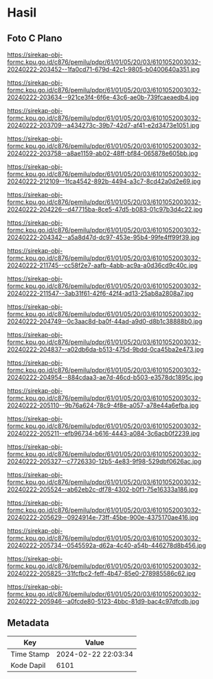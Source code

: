 # Hasil

## Foto C Plano

https://sirekap-obj-formc.kpu.go.id/c876/pemilu/pdpr/61/01/05/20/03/6101052003032-20240222-203452--1fa0cd71-679d-42c1-9805-b0400640a351.jpg

https://sirekap-obj-formc.kpu.go.id/c876/pemilu/pdpr/61/01/05/20/03/6101052003032-20240222-203634--921ce3f4-6f6e-43c6-ae0b-739fcaeaedb4.jpg

https://sirekap-obj-formc.kpu.go.id/c876/pemilu/pdpr/61/01/05/20/03/6101052003032-20240222-203709--a434273c-39b7-42d7-af41-e2d3473e1051.jpg

https://sirekap-obj-formc.kpu.go.id/c876/pemilu/pdpr/61/01/05/20/03/6101052003032-20240222-203758--a8ae1159-ab02-48ff-bf84-065878e605bb.jpg

https://sirekap-obj-formc.kpu.go.id/c876/pemilu/pdpr/61/01/05/20/03/6101052003032-20240222-212109--1fca4542-892b-4494-a3c7-8cd42a0d2e69.jpg

https://sirekap-obj-formc.kpu.go.id/c876/pemilu/pdpr/61/01/05/20/03/6101052003032-20240222-204226--d47715ba-8ce5-47d5-b083-01c97b3d4c22.jpg

https://sirekap-obj-formc.kpu.go.id/c876/pemilu/pdpr/61/01/05/20/03/6101052003032-20240222-204342--a5a8d47d-dc97-453e-95b4-99fe4ff99f39.jpg

https://sirekap-obj-formc.kpu.go.id/c876/pemilu/pdpr/61/01/05/20/03/6101052003032-20240222-211745--cc58f2e7-aafb-4abb-ac9a-a0d36cd9c40c.jpg

https://sirekap-obj-formc.kpu.go.id/c876/pemilu/pdpr/61/01/05/20/03/6101052003032-20240222-211547--3ab31f61-42f6-42f4-ad13-25ab8a2808a7.jpg

https://sirekap-obj-formc.kpu.go.id/c876/pemilu/pdpr/61/01/05/20/03/6101052003032-20240222-204749--0c3aac8d-ba0f-44ad-a9d0-d8b1c38888b0.jpg

https://sirekap-obj-formc.kpu.go.id/c876/pemilu/pdpr/61/01/05/20/03/6101052003032-20240222-204837--a02db6da-b513-475d-9bdd-0ca45ba2e473.jpg

https://sirekap-obj-formc.kpu.go.id/c876/pemilu/pdpr/61/01/05/20/03/6101052003032-20240222-204954--884cdaa3-ae7d-46cd-b503-e3578dc1895c.jpg

https://sirekap-obj-formc.kpu.go.id/c876/pemilu/pdpr/61/01/05/20/03/6101052003032-20240222-205110--9b76a624-78c9-4f8e-a057-a78e44a6efba.jpg

https://sirekap-obj-formc.kpu.go.id/c876/pemilu/pdpr/61/01/05/20/03/6101052003032-20240222-205211--efb96734-b616-4443-a084-3c6acb0f2239.jpg

https://sirekap-obj-formc.kpu.go.id/c876/pemilu/pdpr/61/01/05/20/03/6101052003032-20240222-205327--c7726330-12b5-4e83-9f98-529dbf0626ac.jpg

https://sirekap-obj-formc.kpu.go.id/c876/pemilu/pdpr/61/01/05/20/03/6101052003032-20240222-205524--ab62eb2c-df78-4302-b0f1-75e16333a186.jpg

https://sirekap-obj-formc.kpu.go.id/c876/pemilu/pdpr/61/01/05/20/03/6101052003032-20240222-205629--0924914e-73ff-45be-900e-4375170ae416.jpg

https://sirekap-obj-formc.kpu.go.id/c876/pemilu/pdpr/61/01/05/20/03/6101052003032-20240222-205734--0545592a-d62a-4c40-a54b-446278d8b456.jpg

https://sirekap-obj-formc.kpu.go.id/c876/pemilu/pdpr/61/01/05/20/03/6101052003032-20240222-205825--31fcfbc2-feff-4b47-85e0-278985586c62.jpg

https://sirekap-obj-formc.kpu.go.id/c876/pemilu/pdpr/61/01/05/20/03/6101052003032-20240222-205946--a0fcde80-5123-4bbc-81d9-bac4c97dfcdb.jpg


## Metadata

| Key        | Value               |
| ---------- | ------------------- |
| Time Stamp | 2024-02-22 22:03:34 |
| Kode Dapil | 6101                |



